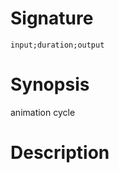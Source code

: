 # Signature
```vikid-signature
input;duration;output
```

# Synopsis
animation cycle

# Description
